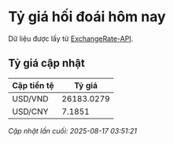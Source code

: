 # Tỷ giá hối đoái hôm nay

Dữ liệu được lấy từ [ExchangeRate-API](https://www.exchangerate-api.com/).

## Tỷ giá cập nhật

| Cặp tiền tệ | Tỷ giá |
|---|---|
| USD/VND | 26183.0279 |
| USD/CNY | 7.1851 |

*Cập nhật lần cuối: 2025-08-17 03:51:21*

